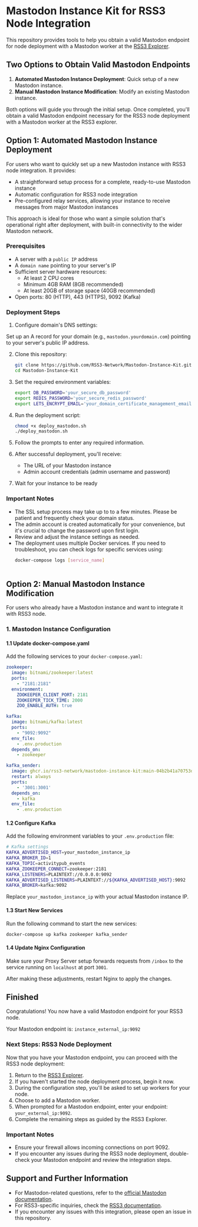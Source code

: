 # Mastodon Instance Kit for RSS3 Node Integration

This repository provides tools to help you obtain a valid Mastodon endpoint for node deployment with a Mastodon worker at the [RSS3 Explorer](https://explorer.rss3.io/).

## Two Options to Obtain Valid Mastodon Endpoints

1. **Automated Mastodon Instance Deployment**: Quick setup of a new Mastodon instance.
2. **Manual Mastodon Instance Modification**: Modify an existing Mastodon instance.

Both options will guide you through the initial setup. Once completed, you'll obtain a valid Mastodon endpoint necessary for the RSS3 node deployment with a Mastodon worker at the RSS3 explorer.

## Option 1: Automated Mastodon Instance Deployment

For users who want to quickly set up a new Mastodon instance with RSS3 node integration. It provides:
- A straightforward setup process for a complete, ready-to-use Mastodon instance
- Automatic configuration for RSS3 node integration
- Pre-configured relay services, allowing your instance to receive messages from major Mastodon instances

This approach is ideal for those who want a simple solution that's operational right after deployment, with built-in connectivity to the wider Mastodon network.

### Prerequisites

- A server with a `public IP` address
- A `domain name` pointing to your server's IP
- Sufficient server hardware resources:
  - At least 2 CPU cores
  - Minimum 4GB RAM (8GB recommended)
  - At least 20GB of storage space (40GB recommended)
- Open ports: 80 (HTTP), 443 (HTTPS), 9092 (Kafka)
  
### Deployment Steps
1. Configure domain's DNS settings:

Set up an A record for your domain (e.g., `mastodon.yourdomain.com`) pointing to your server's public IP address.


2. Clone this repository:

   ```sh
   git clone https://github.com/RSS3-Network/Mastodon-Instance-Kit.git
   cd Mastodon-Instance-Kit
   ```

3. Set the required environment variables:

   ```sh
   export DB_PASSWORD='your_secure_db_password'
   export REDIS_PASSWORD='your_secure_redis_password'
   export LETS_ENCRYPT_EMAIL='your_domain_certificate_management_email'
   ```

4. Run the deployment script:

   ```sh
   chmod +x deploy_mastodon.sh
   ./deploy_mastodon.sh
   ```

5. Follow the prompts to enter any required information.

6. After successful deployment, you'll receive:
   - The URL of your Mastodon instance
   - Admin account credentials (admin username and password)

7. Wait for your instance to be ready

### Important Notes
- The SSL setup process may take up to to a few minutes. Please be patient and frequently check your domain status.
- The admin account is created automatically for your convenience, but it's crucial to change the password upon first login.
- Review and adjust the instance settings as needed.
- The deployment uses multiple Docker services. If you need to troubleshoot, you can check logs for specific services using:
  ```sh
  docker-compose logs [service_name]
 
## Option 2: Manual Mastodon Instance Modification

For users who already have a Mastodon instance and want to integrate it with RSS3 node.

### 1. Mastodon Instance Configuration

#### 1.1 Update docker-compose.yaml

Add the following services to your `docker-compose.yaml`:

```yaml
zookeeper:
  image: bitnami/zookeeper:latest
  ports:
    - "2181:2181"
  environment:
    ZOOKEEPER_CLIENT_PORT: 2181
    ZOOKEEPER_TICK_TIME: 2000
    ZOO_ENABLE_AUTH: true

kafka:
  image: bitnami/kafka:latest
  ports:
    - "9092:9092"
  env_file:
    - .env.production
  depends_on:
    - zookeeper

kafka_sender:
  image: ghcr.io/rss3-network/mastodon-instance-kit:main-04b2b41a70753d3c4a1dcde70de4ddc7abf5cd79
  restart: always
  ports:
    - '3001:3001'
  depends_on:
    - kafka
  env_file:
    - .env.production
```

#### 1.2 Configure Kafka

Add the following environment variables to your `.env.production` file:

```sh
# Kafka settings
KAFKA_ADVERTISED_HOST=your_mastodon_instance_ip
KAFKA_BROKER_ID=1
KAFKA_TOPIC=activitypub_events
KAFKA_ZOOKEEPER_CONNECT=zookeeper:2181
KAFKA_LISTENERS=PLAINTEXT://0.0.0.0:9092
KAFKA_ADVERTISED_LISTENERS=PLAINTEXT://${KAFKA_ADVERTISED_HOST}:9092
KAFKA_BROKER=kafka:9092
```

Replace `your_mastodon_instance_ip` with your actual Mastodon instance IP.

#### 1.3 Start New Services

Run the following command to start the new services:

```bash
docker-compose up kafka zookeeper kafka_sender
```

#### 1.4 Update Nginx Configuration

Make sure your Proxy Server setup forwards requests from `/inbox` to the service running on `localhost` at port `3001`.

After making these adjustments, restart Nginx to apply the changes.


## Finished

Congratulations! You now have a valid Mastodon endpoint for your RSS3 node.

Your Mastodon endpoint is: `instance_external_ip:9092`



### Next Steps: RSS3 Node Deployment

Now that you have your Mastodon endpoint, you can proceed with the RSS3 node deployment:

1. Return to the [RSS3 Explorer](https://explorer.rss3.io/).
2. If you haven't started the node deployment process, begin it now.
3. During the configuration step, you'll be asked to set up workers for your node.
4. Choose to add a Mastodon worker.
5. When prompted for a Mastodon endpoint, enter your endpoint: `your_external_ip:9092`.
6. Complete the remaining steps as guided by the RSS3 Explorer.

### Important Notes

- Ensure your firewall allows incoming connections on port 9092.
- If you encounter any issues during the RSS3 node deployment, double-check your Mastodon endpoint and review the integration steps.

## Support and Further Information

- For Mastodon-related questions, refer to the [official Mastodon documentation](https://docs.joinmastodon.org/).
- For RSS3-specific inquiries, check the [RSS3 documentation](https://docs.rss3.io/).
- If you encounter any issues with this integration, please open an issue in this repository.

